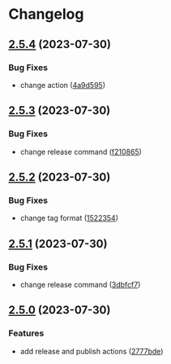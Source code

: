 # Changelog

## [2.5.4](https://github.com/zuzanawangle/buttercms-ruby/compare/2.5.3...2.5.4) (2023-07-30)


### Bug Fixes

* change action ([4a9d595](https://github.com/zuzanawangle/buttercms-ruby/commit/4a9d5958df63c5070a8fc76bc1ded26c5fb95cfd))

## [2.5.3](https://github.com/zuzanawangle/buttercms-ruby/compare/2.5.2...2.5.3) (2023-07-30)


### Bug Fixes

* change release command ([f210865](https://github.com/zuzanawangle/buttercms-ruby/commit/f21086525c0f600c98ef12bc5046440de71eae17))

## [2.5.2](https://github.com/zuzanawangle/buttercms-ruby/compare/v2.5.1...2.5.2) (2023-07-30)


### Bug Fixes

* change tag format ([1522354](https://github.com/zuzanawangle/buttercms-ruby/commit/1522354c6695d4b8c03cc9e21abb0f32c4594b04))

## [2.5.1](https://github.com/zuzanawangle/buttercms-ruby/compare/v2.5.0...v2.5.1) (2023-07-30)


### Bug Fixes

* change release command ([3dbfcf7](https://github.com/zuzanawangle/buttercms-ruby/commit/3dbfcf7f141aa104e9b3d2d8462d9e1c6c68481c))

## [2.5.0](https://github.com/zuzanawangle/buttercms-ruby/compare/v2.4.0...v2.5.0) (2023-07-30)


### Features

* add release and publish actions ([2777bde](https://github.com/zuzanawangle/buttercms-ruby/commit/2777bde75910db29fdf144bb6a67fe2602170ef7))
